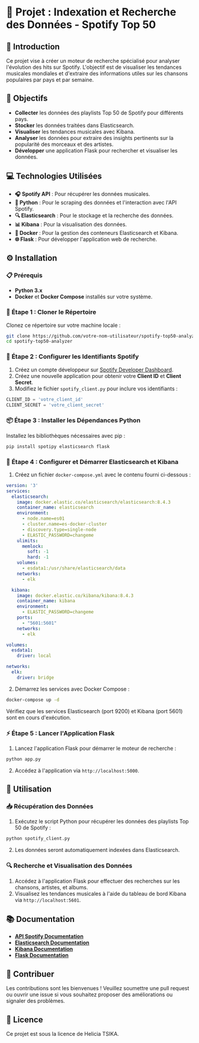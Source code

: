# 🎵 **Projet : Indexation et Recherche des Données - Spotify Top 50**

## 🎯 **Introduction**

Ce projet vise à créer un moteur de recherche spécialisé pour analyser l'évolution des hits sur Spotify. L'objectif est de visualiser les tendances musicales mondiales et d'extraire des informations utiles sur les chansons populaires par pays et par semaine.

## 📝 **Objectifs**

- **Collecter** les données des playlists Top 50 de Spotify pour différents pays.
- **Stocker** les données traitées dans Elasticsearch.
- **Visualiser** les tendances musicales avec Kibana.
- **Analyser** les données pour extraire des insights pertinents sur la popularité des morceaux et des artistes.
- **Développer** une application Flask pour rechercher et visualiser les données.

## 💻 **Technologies Utilisées**

- **🎧 Spotify API** : Pour récupérer les données musicales.
- **🐍 Python** : Pour le scraping des données et l'interaction avec l'API Spotify.
- **🔍 Elasticsearch** : Pour le stockage et la recherche des données.
- **📊 Kibana** : Pour la visualisation des données.
- **🐳 Docker** : Pour la gestion des conteneurs Elasticsearch et Kibana.
- **🌐 Flask** : Pour développer l'application web de recherche.

## ⚙️ **Installation**

### 📋 **Prérequis**

- **Python 3.x**
- **Docker** et **Docker Compose** installés sur votre système.

### 🚀 **Étape 1 : Cloner le Répertoire**

Clonez ce répertoire sur votre machine locale :

```bash
git clone https://github.com/votre-nom-utilisateur/spotify-top50-analyzer.git
cd spotify-top50-analyzer
```

### 🔑 **Étape 2 : Configurer les Identifiants Spotify**

1. Créez un compte développeur sur [Spotify Developer Dashboard](https://developer.spotify.com/dashboard/).
2. Créez une nouvelle application pour obtenir votre **Client ID** et **Client Secret**.
3. Modifiez le fichier `spotify_client.py` pour inclure vos identifiants :

```python
CLIENT_ID = 'votre_client_id'
CLIENT_SECRET = 'votre_client_secret'
```

### 📦 **Étape 3 : Installer les Dépendances Python**

Installez les bibliothèques nécessaires avec pip :

```bash
pip install spotipy elasticsearch flask
```

### 🐳 **Étape 4 : Configurer et Démarrer Elasticsearch et Kibana**

1. Créez un fichier `docker-compose.yml` avec le contenu fourni ci-dessous :

```yaml
version: '3'
services:
  elasticsearch:
    image: docker.elastic.co/elasticsearch/elasticsearch:8.4.3
    container_name: elasticsearch
    environment:
      - node.name=es01
      - cluster.name=es-docker-cluster
      - discovery.type=single-node
      - ELASTIC_PASSWORD=changeme
    ulimits:
      memlock:
        soft: -1
        hard: -1
    volumes:
      - esdata1:/usr/share/elasticsearch/data
    networks:
      - elk

  kibana:
    image: docker.elastic.co/kibana/kibana:8.4.3
    container_name: kibana
    environment:
      - ELASTIC_PASSWORD=changeme
    ports:
      - "5601:5601"
    networks:
      - elk

volumes:
  esdata1:
    driver: local

networks:
  elk:
    driver: bridge
```

2. Démarrez les services avec Docker Compose :

```bash
docker-compose up -d
```

Vérifiez que les services Elasticsearch (port 9200) et Kibana (port 5601) sont en cours d'exécution.

### ⚡ **Étape 5 : Lancer l'Application Flask**

1. Lancez l'application Flask pour démarrer le moteur de recherche :

```bash
python app.py
```

2. Accédez à l'application via `http://localhost:5000`.

## 🚀 **Utilisation**

### 📥 **Récupération des Données**

1. Exécutez le script Python pour récupérer les données des playlists Top 50 de Spotify :

```bash
python spotify_client.py
```

2. Les données seront automatiquement indexées dans Elasticsearch.

### 🔍 **Recherche et Visualisation des Données**

1. Accédez à l'application Flask pour effectuer des recherches sur les chansons, artistes, et albums.
2. Visualisez les tendances musicales à l'aide du tableau de bord Kibana via `http://localhost:5601`.

## 📚 **Documentation**

- **[API Spotify Documentation](https://developer.spotify.com/documentation/web-api/)**
- **[Elasticsearch Documentation](https://www.elastic.co/guide/en/elasticsearch/reference/index.html)**
- **[Kibana Documentation](https://www.elastic.co/guide/en/kibana/current/index.html)**
- **[Flask Documentation](https://flask.palletsprojects.com/en/2.0.x/)**

## 🤝 **Contribuer**

Les contributions sont les bienvenues ! Veuillez soumettre une pull request ou ouvrir une issue si vous souhaitez proposer des améliorations ou signaler des problèmes.

## 📝 **Licence**

Ce projet est sous la licence de Helicia TSIKA.

